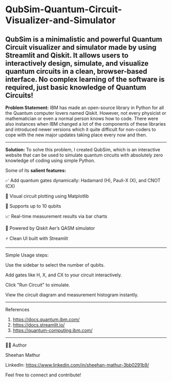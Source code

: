 # QubSim-Quantum-Circuit-Visualizer-and-Simulator
QubSim is a minimalistic and powerful **Quantum Circuit visualizer and simulator** made by using **Streamlit and Qiskit**. It allows users to interactively design, simulate, and visualize quantum circuits in a clean, browser-based interface. No complex learning of the software is required, just basic knowledge of Quantum Circuits! 
---------------------------------------------------------------------------------------------------------------------------------------------------------------------------------------------------------------------

**Problem Statement:** IBM has made an open-source library in Python for all the Quantum computer lovers named Qiskit. However, not every physicist or mathematician or even a normal person knows how to code. There were also instances when IBM changed a lot of the components of these libraries and introduced newer versions which it quite difficult for non-coders to cope with the new major updates taking place every now and then. 

---------------------------------------------------------------------------------------------------------------------------------------------------------------------------------------------------------------------
**Solution:** To solve this problem, I created QubSim, which is an interactive website that can be used to simulate quantum circuits with absolutely zero knowledge of coding using simple Python. 

Some of its **salient features:**

✅ Add quantum gates dynamically: Hadamard (H), Pauli-X (X), and CNOT (CX)

🧩 Visual circuit plotting using Matplotlib

🎯 Supports up to 10 qubits

📈 Real-time measurement results via bar charts

🔬 Powered by Qiskit Aer’s QASM simulator

⚡ Clean UI built with Streamlit

---------------------------------------------------------------------------------------------------------------------------------------------------------------------------------------------------------------------

Simple Usage steps:

Use the sidebar to select the number of qubits.

Add gates like H, X, and CX to your circuit interactively.

Click "Run Circuit" to simulate.

View the circuit diagram and measurement histogram instantly.

---------------------------------------------------------------------------------------------------------------------------------------------------------------------------------------------------------------------

References

1. https://docs.quantum.ibm.com/
2. https://docs.streamlit.io/
3. https://quantum-computing.ibm.com/

---------------------------------------------------------------------------------------------------------------------------------------------------------------------------------------------------------------------

👨‍💻 Author

Sheehan Mathur

LinkedIn: https://www.linkedin.com/in/sheehan-mathur-3bb0291b9/

Feel free to connect and contribute!
